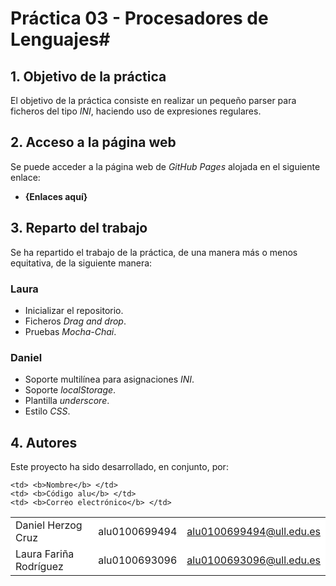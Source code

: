 # Práctica 03 - Procesadores de Lenguajes#
## 1. Objetivo de la práctica ##

El objetivo de la práctica consiste en realizar un pequeño parser para ficheros del tipo *INI*, haciendo uso de expresiones regulares.

## 2. Acceso a la página web ##
Se puede acceder a la página web de *GitHub Pages* alojada en el siguiente enlace:

- **{Enlaces aquí}**

## 3. Reparto del trabajo ##

Se ha repartido el trabajo de la práctica, de una manera más o menos equitativa, de la siguiente manera:

### Laura ###
- Inicializar el repositorio.
- Ficheros *Drag and drop*.
- Pruebas *Mocha-Chai*.

### Daniel ###
- Soporte multilínea para asignaciones *INI*.
- Soporte *localStorage*.
- Plantilla *underscore*.
- Estilo *CSS*.

## 4. Autores ##
Este proyecto ha sido desarrollado, en conjunto, por:

<!-- Tabla -->
<table cellspacing="0">
  <tr  style="background-color: #E3E3E3;">

    <td> <b>Nombre</b> </td>
    <td> <b>Código alu</b> </td>
	<td> <b>Correo electrónico</b> </td>
  </tr>
  <tr style="background-color: #FFFFFF;">
    <td> Daniel Herzog Cruz </td>
    <td> alu0100699494 </td>
	<td> <a href="mailto:alu0100699494@ull.edu.es">alu0100699494@ull.edu.es</a> </td>
  </tr>
  <tr style="background-color: #FFFFFF;">
    <td> Laura Fariña Rodríguez </td>
    <td> alu0100693096 </td>
	<td> <a href="mailto:alu0100693096@ull.edu.es">alu0100693096@ull.edu.es</a> </td>
  </tr>
</table>
<!-- Fin tabla -->